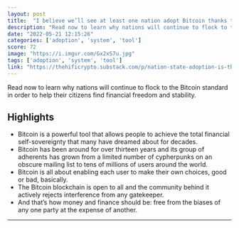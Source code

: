 ```yaml
---
layout: post
title:  "I believe we’ll see at least one nation adopt Bitcoin thanks to this week’s conference in El Salvador."
description: "Read now to learn why nations will continue to flock to the Bitcoin standard in order to help their citizens find financial freedom and stability."
date: "2022-05-21 12:15:26"
categories: ['adoption', 'system', 'tool']
score: 72
image: "https://i.imgur.com/Gx2xS7u.jpg"
tags: ['adoption', 'system', 'tool']
link: "https://thehificrypto.substack.com/p/nation-state-adoption-is-the-name-of-the-game"
---
```


Read now to learn why nations will continue to flock to the Bitcoin standard in order to help their citizens find financial freedom and stability.

## Highlights

- Bitcoin is a powerful tool that allows people to achieve the total financial self-sovereignty that many have dreamed about for decades.
- Bitcoin has been around for over thirteen years and its group of adherents has grown from a limited number of cypherpunks on an obscure mailing list to tens of millions of users around the world.
- Bitcoin is all about enabling each user to make their own choices, good or bad, basically.
- The Bitcoin blockchain is open to all and the community behind it actively rejects interference from any gatekeeper.
- And that’s how money and finance should be: free from the biases of any one party at the expense of another.

---
